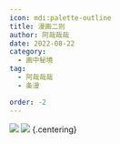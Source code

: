 ```yaml
---
icon: mdi:palette-outline
title: 漫画二则
author: 阿哉哉哉
date: 2022-08-22
category:
  - 画中秘境
tag:
  - 阿哉哉哉
  - 条漫

order: -2
---
```


![](./res/comic/01.png)
![](./res/comic/02.png) {.centering}

<FakeAds />